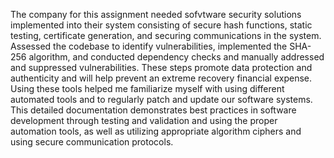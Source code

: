 The company for this assignment needed sofvtware security solutions implemented into their system consisting of secure hash functions, static testing, certificate generation, and securing communications in the system.
Assessed the codebase to identify vulnerabilities, implemented the SHA-256 algorithm, and conducted dependency checks and manually addressed and suppressed vulnerabilities.
These steps promote data protection and authenticity and will help prevent an extreme recovery financial expense.
Using these tools helped me familiarize myself with using different automated tools and to regularly patch and update our software systems.
This detailed documentation demonstrates best practices in software development through testing and validation and using the proper automation tools, as well as utilizing appropriate algorithm ciphers and using secure communication protocols. 
